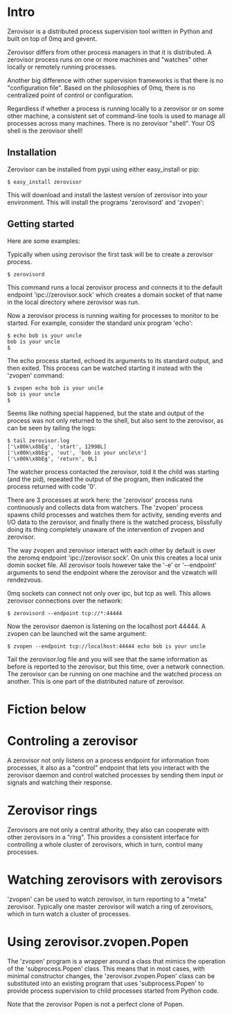 # Intro

Zerovisor is a distributed process supervision tool written in Python
and built on top of 0mq and gevent.

Zerovisor differs from other process managers in that it is
distributed.  A zerovisor process runs on one or more machines and
"watches" other locally or remotely running processes.

Another big difference with other supervision frameworks is that there
is no "configuration file".  Based on the philosophies of 0mq, there
is no centralized point of control or configuration.

Regardless if whether a process is running locally to a zerovisor or
on some other machine, a consistent set of command-line tools is used
to manage all processes across many machines.  There is no zerovisor
"shell".  Your OS shell is the zerovisor shell!

## Installation

Zerovisor can be installed from pypi using either easy_install or pip:

    $ easy_install zerovisor
    
This will download and install the lastest version of zerovisor into
your environment.  This will install the programs 'zerovisord' and
'zvopen':

## Getting started

Here are some examples:

Typically when using zerovisor the first task will be to create a
zerovisor process.

    $ zerovisord

This command runs a local zerovisor process and connects it to the
default endpoint 'ipc://zerovisor.sock' which creates a domain socket
of that name in the local directory where zerovisor was run.

Now a zerovisor process is running waiting for processes to monitor to
be started.  For example, consider the standard unix program 'echo':

    $ echo bob is your uncle
    bob is your uncle
    $

The echo process started, echoed its arguments to its standard output,
and then exited.  This process can be watched starting it instead with
the 'zvopen' command:

    $ zvopen echo bob is your uncle
    bob is your uncle
    $

Seems like nothing special happened, but the state and output of the
process was not only returned to the shell, but also sent to the
zerovisor, as can be seen by tailing the logs:

    $ tail zerovisor.log
    ['\x00k\x8bEg', 'start', 12998L]
    ['\x00k\x8bEg', 'out', 'bob is your uncle\n']
    ['\x00k\x8bEg', 'return', 0L]

The watcher process contacted the zerovisor, told it the child was
starting (and the pid), repeated the output of the program, then
indicated the process returned with code '0'.

There are 3 processes at work here: the 'zerovisor' process runs
continuously and collects data from watchers.  The 'zvopen' process
spawns child processes and watches them for activity, sending events
and I/O data to the zerovisor, and finally there is the watched
process, blissfully doing its thing completely unaware of the
intervention of zvopen and zerovisor.

The way zvopen and zerovisor interact with each other by default is
over the zeromq endpoint 'ipc://zerovisor.sock'.  On unix this creates
a local unix domin socket file.  All zerovisor tools however take the
'-e' or '--endpoint' arguments to send the endpoint where the
zerovisor and the vzwatch will rendezvous.

0mq sockets can connect not only over ipc, but tcp as well.  This
allows zerovisor connections over the network:

    $ zerovisord --endpoint tcp://*:44444
    
Now the zerovisor daemon is listening on the localhost port 44444.  A
zvopen can be launched wit the same argument:

    $ zvopen --endpoint tcp://localhost:44444 echo bob is your uncle
    
Tail the zerovisor.log file and you will see that the same information
as before is reported to the zerovisor, but this time, over a network
connection.  The zerovisor can be running on one machine and the
watched process on another.  This is one part of the distributed
nature of zerovisor.

# Fiction below

# Controling a zerovisor

A zerovisor not only listens on a process endpoint for information
from processes, it also as a "control" endpoint that lets you interact
with the zerovisor daemon and control watched processes by sending
them input or signals and watching their response.

# Zerovisor rings

Zerovisors are not only a central athority, they also can cooperate
with other zerovisors in a "ring".  This provides a consistent
interface for controlling a whole cluster of zerovisors, which in
turn, control many processes.

# Watching zerovisors with zerovisors

'zvopen' can be used to watch zerovisor, in turn reporting to a
"meta" zerovisor.  Typically one master zerovisor will watch a ring of
zerovisors, which in turn watch a cluster of processes.

# Using zerovisor.zvopen.Popen

The 'zvopen' program is a wrapper around a class that mimics the
operation of the 'subprocess.Popen' class.  This means that in most
cases, with minimal constructor changes, the 'zerovisor.zvopen.Popen'
class can be substituted into an existing program that uses
'subprocess.Popen' to provide process supervision to child processes
started from Python code.

Note that the zerovisor Popen is not a perfect clone of Popen.